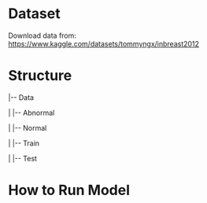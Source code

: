 # Dataset
Download data from: https://www.kaggle.com/datasets/tommyngx/inbreast2012

# Structure
|-- Data

|   |-- Abnormal

|   |-- Normal

|       |-- Train

|       |-- Test


# How to Run Model
